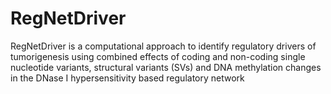 # RegNetDriver
RegNetDriver is a computational approach to identify regulatory drivers of tumorigenesis using combined effects of coding and non-coding single nucleotide variants, structural variants (SVs) and DNA methylation changes in the DNase I hypersensitivity based regulatory network
